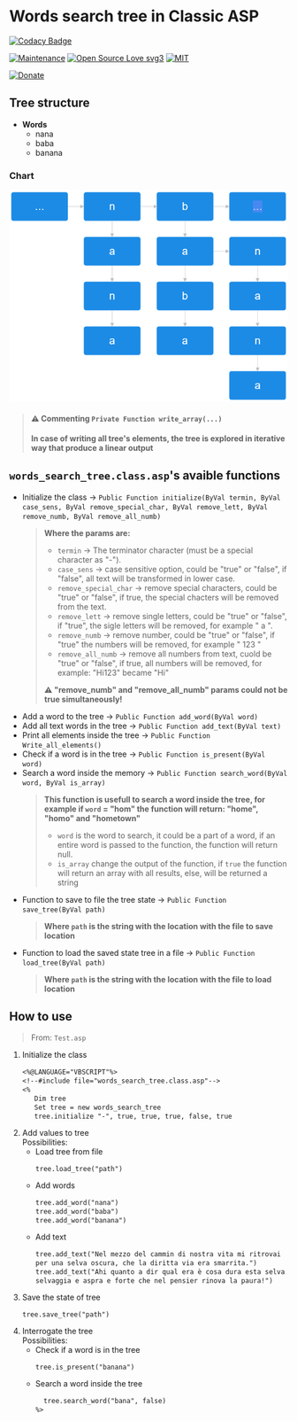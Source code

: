 # Words search tree in Classic ASP

[![Codacy Badge](https://app.codacy.com/project/badge/Grade/0170adcbf22345cf90855a8f90957a19)](https://app.codacy.com/gh/R0mb0/Words_search_tree_in_classic_asp/dashboard?utm_source=gh&utm_medium=referral&utm_content=&utm_campaign=Badge_grade)

[![Maintenance](https://img.shields.io/badge/Maintained%3F-yes-green.svg)](https://github.com/R0mb0/Words_search_tree_in_classic_asp)
[![Open Source Love svg3](https://badges.frapsoft.com/os/v3/open-source.svg?v=103)](https://github.com/R0mb0/Words_search_tree_in_classic_asp)
[![MIT](https://img.shields.io/badge/License-MIT-blue.svg)](https://opensource.org/license/mit)

[![Donate](https://img.shields.io/badge/PayPal-Donate%20to%20Author-blue.svg)](http://paypal.me/R0mb0)

## Tree structure

- **Words**
  - nana 
  - baba
  - banana

### Chart

![FlowChart](https://github.com/R0mb0/Words_search_tree_in_classic_asp/blob/main/Images/Search_tree.png)

> #### ⚠️ Commenting `Private Function write_array(...)`
> **In case of writing all tree's elements, the tree is explored in iterative way that produce a linear output**

## `words_search_tree.class.asp`'s avaible functions

- Initialize the class -> `Public Function initialize(ByVal termin, ByVal case_sens, ByVal remove_special_char, ByVal remove_lett, ByVal remove_numb, ByVal remove_all_numb)`
  >
  > **Where the params are:**
  >  - `termin` -> The terminator character (must be a special character as "-").
  >  - `case_sens` -> case sensitive option, could be "true" or "false", if "false", all text will be transformed in lower case.
  >  - `remove_special_char` -> remove special characters, could be "true" or "false", if true, the special chacters will be removed from the text.
  >  - `remove_lett` -> remove single letters, could be "true" or "false", if "true", the sigle letters will be removed, for example " a ".
  >  - `remove_numb` -> remove number, could be "true" or "false", if "true" the numbers will be removed, for example " 123 "
  >  - `remove_all_numb` -> remove all numbers from text, cuold be "true" or "false", if true, all numbers will be removed, for example: "Hi123" became "Hi"
  >
  > **⚠️ "remove_numb" and "remove_all_numb" params could not be true simultaneously!**
- Add a word to the tree -> `Public Function add_word(ByVal word)`
- Add all text words in the tree -> `Public Function add_text(ByVal text)`
- Print all elements inside the tree -> `Public Function Write_all_elements()`
- Check if a word is in the tree -> `Public Function is_present(ByVal word)`
- Search a word inside the memory -> `Public Function search_word(ByVal word, ByVal is_array)`
  >
  > **This function is usefull to search a word inside the tree, for example if `word` = "hom" the function will return: "home", "homo" and "hometown"**
  > - `word` is the word to search, it could be a part of a word, if an entire word is passed to the function, the function will return null.
  > - `is_array` change the output of the function, if `true` the function will return an array with all results, else, will be returned a string
- Function to save to file the tree state -> `Public Function save_tree(ByVal path)`
  > **Where `path` is the string with the location with the file to save location**
- Function to load the saved state tree in a file -> `Public Function load_tree(ByVal path)`
  > **Where `path` is the string with the location with the file to load location**

## How to use 

> From: `Test.asp`

1. Initialize the class
   ```
   <%@LANGUAGE="VBSCRIPT"%>
   <!--#include file="words_search_tree.class.asp"-->
   <% 
      Dim tree
      Set tree = new words_search_tree
      tree.initialize "-", true, true, true, false, true
   ```
2. Add values to tree   
   Possibilities:  
   - Load tree from file
     ```
     tree.load_tree("path")
     ```
   - Add words
     ```
     tree.add_word("nana")
     tree.add_word("baba")
     tree.add_word("banana")
     ```
   - Add text
     ```
     tree.add_text("Nel mezzo del cammin di nostra vita mi ritrovai per una selva oscura, che la diritta via era smarrita.")
     tree.add_text("Ahi quanto a dir qual era è cosa dura esta selva selvaggia e aspra e forte che nel pensier rinova la paura!")
     ```
3. Save the state of tree
   ```
   tree.save_tree("path")
   ```  
4. Interrogate the tree   
   Possibilities:
   - Check if a word is in the tree
     ```
     tree.is_present("banana")
     ```
   - Search a word inside the tree
     ```
       tree.search_word("bana", false)
     %>
     ```
    
